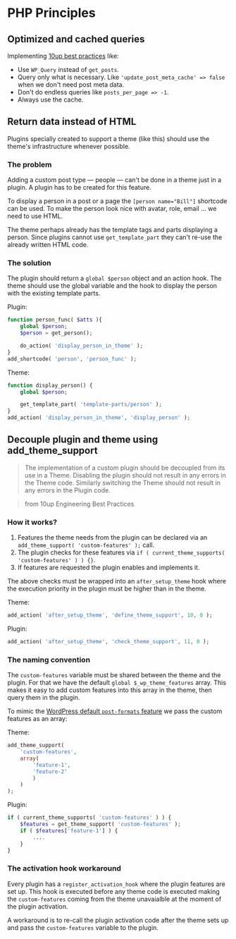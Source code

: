 # PHP Principles

## Optimized and cached queries

Implementing [10up best practices](https://10up.github.io/Engineering-Best-Practices/php/) like:

* Use `WP_Query` instead of `get_posts`.
* Query only what is necessary. Like `'update_post_meta_cache' => false` when we don't need post meta data.
* Don't do endless queries like `posts_per_page => -1`.
* Always use the cache.


## Return data instead of HTML

Plugins specially created to support a theme (like this) should use the theme's infrastructure whenever possible.

### The problem

Adding a custom post type ― people ― can't be done in a theme just in a plugin. A plugin has to be created for this feature. 

To display a person in a post or a page the `[person name="Bill"]` shortcode can be used. To make the person look nice with avatar, role, email ... we need to use HTML.

The theme perhaps already has the template tags and parts displaying a person. Since plugins cannot use `get_template_part` they can't re-use the already written HTML code.

### The solution

The plugin should return a `global $person` object and an action hook.
The theme should use the global variable and the hook to display the person with the existing template parts.

Plugin:
```php
function person_func( $atts ){
	global $person;
	$person = get_person();

	do_action( 'display_person_in_theme' );
}
add_shortcode( 'person', 'person_func' );
```

Theme:
```php
function display_person() {
	global $person;

	get_template_part( 'template-parts/person' );
}
add_action( 'display_person_in_theme', 'display_person' );
```

## Decouple plugin and theme using add_theme_support

> The implementation of a custom plugin should be decoupled from its use in a Theme. Disabling the plugin should not result in any errors in the Theme code. Similarly switching the Theme should not result in any errors in the Plugin code.

> from 10up Engineering Best Practices

### How it works?

1. Features the theme needs from the plugin can be declared via an `add_theme_support( 'custom-features' );` call. 
2. The plugin checks for these features via `if ( current_theme_supports( 'custom-features' ) ) {}`.
3. If features are requested the plugin enables and implements it.

The above checks must be wrapped into an `after_setup_theme` hook where the execution priority in the plugin must be higher than in the theme. 

Theme:
```php
add_action( 'after_setup_theme', 'define_theme_support', 10, 0 );
```

Plugin:
```php
add_action( 'after_setup_theme', 'check_theme_support', 11, 0 );
```

### The naming convention

The `custom-features` variable must be shared between the theme and the plugin. For that we have the default `global $_wp_theme_features` array. This makes it easy to add custom features into this array in the theme, then query them in the plugin.

To mimic the [WordPress default `post-formats` feature](https://developer.wordpress.org/themes/functionality/post-formats/) we pass the custom features as an array:

Theme:
```php
add_theme_support(
	'custom-features',
	array(
		'feature-1',
		'feature-2'
		)
	)
);
```

Plugin:
```php
if ( current_theme_supports( 'custom-features' ) ) {
	$features = get_theme_support( 'custom-features' );
	if ( $features['feature-1'] ) {
		....
	}
}
```

### The activation hook workaround

Every plugin has a `register_activation_hook` where the plugin features are set up.
This hook is executed before any theme code is executed making the `custom-features` coming from the theme unavaialble at the moment of the plugin activation.

A workaround is to re-call the plugin activation code after the theme sets up and pass the `custom-features` variable to the plugin.
